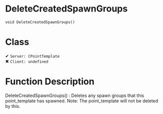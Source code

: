 # DeleteCreatedSpawnGroups
```
void DeleteCreatedSpawnGroups()
```
# Class
✔ `Server: CPointTemplate`  
✖ `Client: undefined`  

# Function Description
DeleteCreatedSpawnGroups() : Deletes any spawn groups that this point_template has spawned. Note: The point_template will not be deleted by this.
